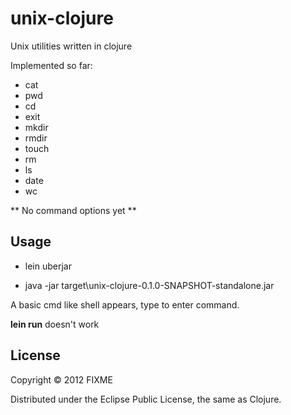 # unix-clojure

Unix utilities written in clojure

Implemented so far:
 - cat
 - pwd
 - cd
 - exit
 - mkdir
 - rmdir
 - touch
 - rm
 - ls
 - date
 - wc

** No command options yet **

## Usage

 - lein uberjar

 - java -jar target\unix-clojure-0.1.0-SNAPSHOT-standalone.jar

A basic cmd like shell appears, type to enter command.

**lein run** doesn't work

## License

Copyright © 2012 FIXME

Distributed under the Eclipse Public License, the same as Clojure.

